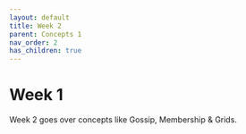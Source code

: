 ```yaml
---
layout: default
title: Week 2
parent: Concepts 1
nav_order: 2
has_children: true
---
```

# Week 1

Week 2 goes over concepts like Gossip, Membership & Grids.